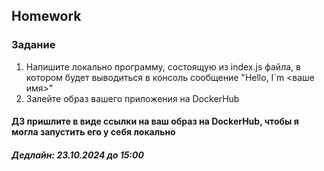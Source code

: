 
## Homework

### Задание

1. Напишите локально программу, состоящую из index.js файла, в котором будет выводиться в консоль сообщение "Hello, I`m <ваше имя>"
2. Залейте образ вашего приложения на DockerHub

#### ДЗ пришлите в виде ссылки на ваш образ на DockerHub, чтобы я могла запустить его у себя локально

##### Дедлайн: 23.10.2024 до 15:00
